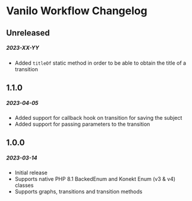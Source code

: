 # Vanilo Workflow Changelog

## Unreleased
##### 2023-XX-YY

- Added `titleOf` static method in order to be able to obtain the title of a transition

## 1.1.0
##### 2023-04-05

- Added support for callback hook on transition for saving the subject
- Added support for passing parameters to the transition

## 1.0.0
##### 2023-03-14

- Initial release
- Supports native PHP 8.1 BackedEnum and Konekt Enum (v3 & v4) classes
- Supports graphs, transitions and transition methods 
